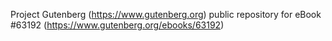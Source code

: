 Project Gutenberg (https://www.gutenberg.org) public repository for eBook #63192 (https://www.gutenberg.org/ebooks/63192)
